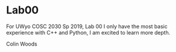 # Lab00
For UWyo COSC 2030 Sp 2019, Lab 00
I only have the most basic experience with C++ and Python, I am excited to learn more depth.

Colin Woods
